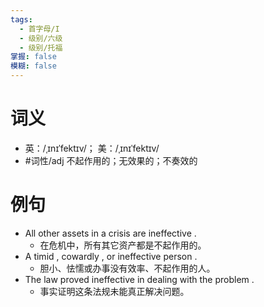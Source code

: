 ```yaml
---
tags:
  - 首字母/I
  - 级别/六级
  - 级别/托福
掌握: false
模糊: false
---
```

# 词义
- 英：/ˌɪnɪˈfektɪv/； 美：/ˌɪnɪˈfektɪv/
- #词性/adj  不起作用的；无效果的；不奏效的
# 例句
- All other assets in a crisis are ineffective .
	- 在危机中，所有其它资产都是不起作用的。
- A timid , cowardly , or ineffective person .
	- 胆小、怯懦或办事没有效率、不起作用的人。
- The law proved ineffective in dealing with the problem .
	- 事实证明这条法规未能真正解决问题。
